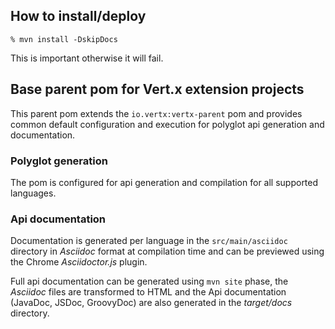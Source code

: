 ## How to install/deploy

~~~
% mvn install -DskipDocs
~~~

This is important otherwise it will fail.

## Base parent pom for Vert.x extension projects

This parent pom extends the `io.vertx:vertx-parent` pom and provides common default configuration and execution for
polyglot api generation and documentation.

### Polyglot generation

The pom is configured for api generation and compilation for all supported languages.

### Api documentation

Documentation is generated per language in the `src/main/asciidoc` directory in _Asciidoc_ format at compilation
time and can be previewed using the Chrome _Asciidoctor.js_ plugin.

Full api documentation can be generated using `mvn site` phase, the _Asciidoc_ files are transformed to HTML and
the Api documentation (JavaDoc, JSDoc, GroovyDoc) are also generated in the _target/docs_ directory.